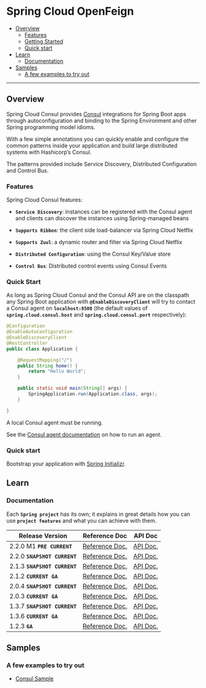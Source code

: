 # Spring Cloud OpenFeign

+ [Overview](#overview)
    + [Features](#features)
    + [Getting Started](#quick-start)
    + [Quick start](#quick-start-1)
+ [Learn](#learn)
    + [Documentation](#documentation)
+ [Samples](#samples)
    + [A few examples to try out](#a-few-examples-to-try-out)

----------------------------------------------------------------------------------------------------

## Overview

Spring Cloud Consul provides [Consul](https://consul.io/) integrations for Spring Boot apps through autoconfiguration and binding to the Spring Environment and other Spring programming model idioms.

With a few simple annotations you can quickly enable and configure the common patterns inside your application and build large distributed systems with Hashicorp’s Consul.

The patterns provided include Service Discovery, Distributed Configuration and Control Bus.

### Features

Spring Cloud Consul features:

+ **`Service Discovery`**:
  instances can be registered with the Consul agent and clients can discover the instances using Spring-managed beans

+ **`Supports Ribbon`**:
  the client side load-balancer via Spring Cloud Netflix

+ **`Supports Zuul`**:
  a dynamic router and filter via Spring Cloud Netflix

+ **`Distributed Configuration`**:
  using the Consul Key/Value store

+ **`Control Bus`**:
  Distributed control events using Consul Events

### Quick Start

As long as Spring Cloud Consul and the Consul API are on the classpath any Spring Boot application with **`@EnableDiscoveryClient`** will try to contact a Consul agent on **`localhost:8500`** (the default values of **`spring.cloud.consul.host`** and **`spring.cloud.consul.port`** respectively):

``` java
@Configuration
@EnableAutoConfiguration
@EnableDiscoveryClient
@RestController
public class Application {

    @RequestMapping("/")
    public String home() {
        return "Hello World";
    }

    public static void main(String[] args) {
        SpringApplication.run(Application.class, args);
    }

}
```

A local Consul agent must be running.

See the [Consul agent documentation](https://consul.io/docs/agent/basics.html) on how to run an agent.

### Quick start

Bootstrap your application with [Spring Initializr](https://start.spring.io/).

## Learn

### Documentation

Each **`Spring project`** has its own; it explains in great details how you can use **`project features`** and what you can achieve with them.

 Release Version              | Reference Doc                                                                                    | API Doc
------------------------------|--------------------------------------------------------------------------------------------------|--------------------------------------------------------------------------------------------
 2.2.0 M1 **`PRE CURRENT`**   | [Reference Doc.](https://cloud.spring.io/spring-cloud-static/spring-cloud-consul/2.2.0.M1/)      | [API Doc.](https://cloud.spring.io/spring-cloud-static/spring-cloud-consul/2.2.0.M1/)
 2.2.0 **`SNAPSHOT CURRENT`** | [Reference Doc.](https://cloud.spring.io/spring-cloud-consul/spring-cloud-consul.html)           | [API Doc.](https://cloud.spring.io/spring-cloud-consul/spring-cloud-consul.html)
 2.1.3 **`SNAPSHOT CURRENT`** | [Reference Doc.](https://cloud.spring.io/spring-cloud-consul/2.1.x/)                             | [API Doc.](https://cloud.spring.io/spring-cloud-consul/2.1.x/)
 2.1.2 **`CURRENT GA`**       | [Reference Doc.](https://cloud.spring.io/spring-cloud-static/spring-cloud-consul/2.1.2.RELEASE/) | [API Doc.](https://cloud.spring.io/spring-cloud-static/spring-cloud-consul/2.1.2.RELEASE/)
 2.0.4 **`SNAPSHOT CURRENT`** | [Reference Doc.](https://cloud.spring.io/spring-cloud-consul/2.0.x/)                             | [API Doc.](https://cloud.spring.io/spring-cloud-consul/2.0.x/)
 2.0.3 **`CURRENT GA`**       | [Reference Doc.](https://cloud.spring.io/spring-cloud-static/spring-cloud-consul/2.0.3.RELEASE/) | [API Doc.](https://cloud.spring.io/spring-cloud-static/spring-cloud-consul/2.0.3.RELEASE/)
 1.3.7 **`SNAPSHOT CURRENT`** | [Reference Doc.](https://cloud.spring.io/spring-cloud-consul/1.3.x/)                             | [API Doc.](https://cloud.spring.io/spring-cloud-consul/1.3.x/)
 1.3.6 **`CURRENT GA`**       | [Reference Doc.](https://cloud.spring.io/spring-cloud-static/spring-cloud-consul/1.3.6.RELEASE/) | [API Doc.](https://cloud.spring.io/spring-cloud-static/spring-cloud-consul/1.3.6.RELEASE/)
 1.2.3 **`GA`**               | [Reference Doc.](https://cloud.spring.io/spring-cloud-static/spring-cloud-consul/1.2.3.RELEASE/) | [API Doc.](https://cloud.spring.io/spring-cloud-static/spring-cloud-consul/1.2.3.RELEASE/)

## Samples

### A few examples to try out

+ [Consul Sample](https://github.com/spring-cloud/spring-cloud-consul/tree/master/spring-cloud-consul-sample)


